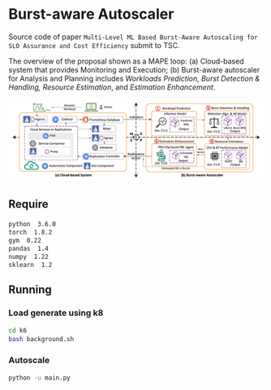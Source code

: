 # Burst-aware Autoscaler

Source code of paper `Multi-Level ML Based Burst-Aware Autoscaling for SLO Assurance and Cost Efficiency` submit to TSC. 

The overview of the proposal shown as a MAPE loop: (a) Cloud-based system that provides Monitoring and Execution; (b) Burst-aware autoscaler for Analysis and Planning includes *Workloads Prediction, Burst Detection \& Handling, Resource Estimation*, and *Estimation Enhancement*.

![](./overview.svg)

## Require

```
python  3.6.0
torch  1.8.2
gym  0.22
pandas  1.4
numpy  1.22
sklearn  1.2
```

## Running

### Load generate using k8

```bash
cd k6
bash background.sh 
```

### Autoscale

```bash
python -u main.py
```
